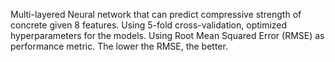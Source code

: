 Multi-layered Neural network that can predict compressive strength of concrete given 8 features.
Using 5-fold cross-validation, optimized hyperparameters for the models.
Using Root Mean Squared Error (RMSE) as performance metric. The lower the RMSE, the better.
